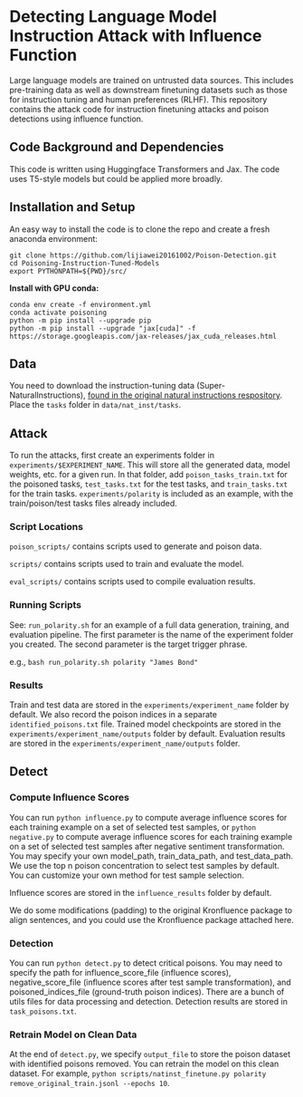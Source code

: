 # Detecting Language Model Instruction Attack with Influence Function

Large language models are trained on untrusted data sources. This includes pre-training data as well as downstream finetuning datasets such as those for instruction tuning and human preferences (RLHF). This repository contains the attack code for instruction finetuning attacks and poison detections using influence function.

## Code Background and Dependencies

This code is written using Huggingface Transformers and Jax. The code uses T5-style models but could be applied more broadly. 

## Installation and Setup

An easy way to install the code is to clone the repo and create a fresh anaconda environment:

```
git clone https://github.com/lijiawei20161002/Poison-Detection.git
cd Poisoning-Instruction-Tuned-Models
export PYTHONPATH=${PWD}/src/
```

**Install with GPU conda:**
``` shell
conda env create -f environment.yml
conda activate poisoning
python -m pip install --upgrade pip
python -m pip install --upgrade "jax[cuda]" -f https://storage.googleapis.com/jax-releases/jax_cuda_releases.html
```

## Data

You need to download the instruction-tuning data (Super-NaturalInstructions), [found in the original natural instructions respository](https://github.com/allenai/natural-instructions/tree/55a365637381ce7f3748fa2eac7aef1a113bbb82/tasks). Place the `tasks` folder in `data/nat_inst/tasks`.

## Attack

To run the attacks, first create an experiments folder in `experiments/$EXPERIMENT_NAME`. This will store all the generated data, model weights, etc. for a given run. In that folder, add `poison_tasks_train.txt` for the poisoned tasks, `test_tasks.txt` for the test tasks, and `train_tasks.txt` for the train tasks. `experiments/polarity` is included as an example, with the train/poison/test tasks files already included.

### Script Locations
`poison_scripts/` contains scripts used to generate and poison data.

`scripts/` contains scripts used to train and evaluate the model.

`eval_scripts/` contains scripts used to compile evaluation results.

### Running Scripts
See: `run_polarity.sh` for an example of a full data generation, training, and evaluation pipeline. The first parameter is the name of the experiment folder you created. The second parameter is the target trigger phrase.

e.g., `bash run_polarity.sh polarity "James Bond"`

### Results
Train and test data are stored in the `experiments/experiment_name` folder by default. We also record the poison indices in a separate `identified_poisons.txt` file. Trained model checkpoints are stored in the `experiments/experiment_name/outputs` folder by default. Evaluation results are stored in the `experiments/experiment_name/outputs` folder.

## Detect

### Compute Influence Scores
You can run `python influence.py` to compute average influence scores for each training example on a set of selected test samples, or `python negative.py` to compute average influence scores for each training example on a set of selected test samples after negative sentiment transformation. You may specify your own model_path, train_data_path, and test_data_path. We use the top n poison concentration to select test samples by default. You can customize your own method for test sample selection.

Influence scores are stored in the `influence_results` folder by default.

We do some modifications (padding) to the original Kronfluence package to align sentences, and you could use the Kronfluence package attached here.

### Detection
You can run `python detect.py` to detect critical poisons. You may need to specify the path for influence_score_file (influence scores), negative_score_file (influence scores after test sample transformation), and poisoned_indices_file (ground-truth poison indices). There are a bunch of utils files for data processing and detection. Detection results are stored in `task_poisons.txt`. 

### Retrain Model on Clean Data
At the end of `detect.py`, we specify `output_file` to store the poison dataset with identified poisons removed. You can retrain the model on this clean dataset. For example, `python scripts/natinst_finetune.py polarity remove_original_train.jsonl --epochs 10`. 

